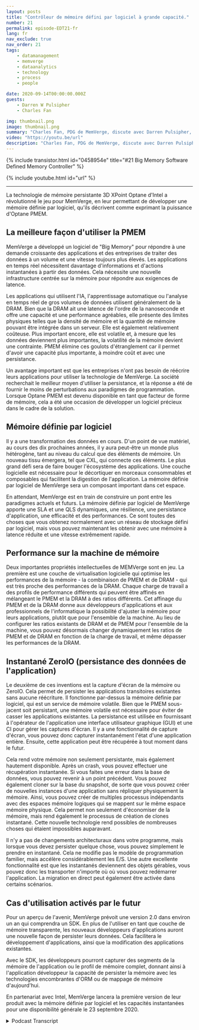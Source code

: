 ```yaml
---
layout: posts
title: "Contrôleur de mémoire défini par logiciel à grande capacité."
number: 21
permalink: episode-EDT21-fr
lang: fr
nav_exclude: true
nav_order: 21
tags:
    - datamanagement
    - memverge
    - dataanalytics
    - technology
    - process
    - people

date: 2020-09-14T00:00:00.000Z
guests:
    - Darren W Pulsipher
    - Charles Fan

img: thumbnail.png
image: thumbnail.png
summary: "Charles Fan, PDG de MemVerge, discute avec Darren Pulsipher, architecte en chef des solutions pour le secteur public chez Intel, de leur nouvelle technologie, les contrôleurs de mémoire définis par logiciel Big Memory. La technologie utilise la mémoire persistante Intel 3D XPoint Optane pour combler efficacement le fossé entre les architectures actuelles et futures, tout en offrant une plus grande capacité, des coûts plus bas et la persistance."
video: "https://youtu.be/url"
description: "Charles Fan, PDG de MemVerge, discute avec Darren Pulsipher, architecte en chef des solutions pour le secteur public chez Intel, de leur nouvelle technologie, les contrôleurs de mémoire définis par logiciel Big Memory. La technologie utilise la mémoire persistante Intel 3D XPoint Optane pour combler efficacement le fossé entre les architectures actuelles et futures, tout en offrant une plus grande capacité, des coûts plus bas et la persistance."
---
```


<div>
{% include transistor.html id="0458954e" title="#21 Big Memory Software Defined Memory Controller" %}

{% include youtube.html id="url" %}
</div>

---

La technologie de mémoire persistante 3D XPoint Optane d'Intel a révolutionné le jeu pour MemVerge, en leur permettant de développer une mémoire définie par logiciel, qu'ils décrivent comme exprimant la puissance d'Optane PMEM.

## La meilleure façon d'utiliser la PMEM

MemVerge a développé un logiciel de "Big Memory" pour répondre à une demande croissante des applications et des entreprises de traiter des données à un volume et une vitesse toujours plus élevés. Les applications en temps réel nécessitent davantage d'informations et d'actions instantanées à partir des données. Cela nécessite une nouvelle infrastructure centrée sur la mémoire pour répondre aux exigences de latence.

Les applications qui utilisent l'IA, l'apprentissage automatique ou l'analyse en temps réel de gros volumes de données utilisent généralement de la DRAM. Bien que la DRAM ait une latence de l'ordre de la nanoseconde et offre une capacité et une performance agréables, elle présente des limites physiques telles que la densité de mémoire et la quantité de mémoire pouvant être intégrée dans un serveur. Elle est également relativement coûteuse. Plus important encore, elle est volatile et, à mesure que les données deviennent plus importantes, la volatilité de la mémoire devient une contrainte. PMEM élimine ces goulots d'étranglement car il permet d'avoir une capacité plus importante, à moindre coût et avec une persistance.

Un avantage important est que les entreprises n'ont pas besoin de réécrire leurs applications pour utiliser la technologie de MemVerge. La société recherchait le meilleur moyen d'utiliser la persistance, et la réponse a été de fournir le moins de perturbations aux paradigmes de programmation. Lorsque Optane PMEM est devenu disponible en tant que facteur de forme de mémoire, cela a été une occasion de développer un logiciel précieux dans le cadre de la solution.

## Mémoire définie par logiciel

Il y a une transformation des données en cours. D'un point de vue matériel, au cours des dix prochaines années, il y aura peut-être un monde plus hétérogène, tant au niveau du calcul que des éléments de mémoire. Un nouveau tissu émergera, tel que CXL, qui connecte ces éléments. Le plus grand défi sera de faire bouger l'écosystème des applications. Une couche logicielle est nécessaire pour le décortiquer en morceaux consommables et composables qui facilitent la digestion de l'application. La mémoire définie par logiciel de MemVerge sera un composant important dans cet espace.

En attendant, MemVerge est en train de construire un pont entre les paradigmes actuels et futurs. La mémoire définie par logiciel de MemVerge apporte une SLA et une QLS dynamiques, une résilience, une persistance d'application, une efficacité et des performances. Ce sont toutes des choses que vous obtenez normalement avec un réseau de stockage défini par logiciel, mais vous pouvez maintenant les obtenir avec une mémoire à latence réduite et une vitesse extrêmement rapide.

## Performance sur la machine de mémoire

Deux importantes propriétés intellectuelles de MEMVerge sont en jeu. La première est une couche de virtualisation logicielle qui optimise les performances de la mémoire - la combinaison de PMEM et de DRAM - qui est très proche des performances de la DRAM. Chaque charge de travail a des profils de performance différents qui peuvent être affinés en mélangeant le PMEM et la DRAM à des ratios différents. Cet affinage du PMEM et de la DRAM donne aux développeurs d'applications et aux professionnels de l'informatique la possibilité d'ajuster la mémoire pour leurs applications, plutôt que pour l'ensemble de la machine. Au lieu de configurer les ratios existants de DRAM et de PMEM pour l'ensemble de la machine, vous pouvez désormais changer dynamiquement les ratios de PMEM et de DRAM en fonction de la charge de travail, et même dépasser les performances de la DRAM.

## Instantané ZeroIO (persistance des données de l'application)

Le deuxième de ces inventions est la capture d'écran de la mémoire ou ZeroIO. Cela permet de persister les applications transitoires existantes sans aucune réécriture. Il fonctionne par-dessus la mémoire définie par logiciel, qui est un service de mémoire volatile. Bien que le PMEM sous-jacent soit persistant, une mémoire volatile est nécessaire pour éviter de casser les applications existantes. La persistance est utilisée en fournissant à l'opérateur de l'application une interface utilisateur graphique (GUI) et une CI pour gérer les captures d'écran. Il y a une fonctionnalité de capture d'écran, vous pouvez donc capturer instantanément l'état d'une application entière. Ensuite, cette application peut être récupérée à tout moment dans le futur.

Cela rend votre mémoire non seulement persistante, mais également hautement disponible. Après un crash, vous pouvez effectuer une récupération instantanée. Si vous faites une erreur dans la base de données, vous pouvez revenir à un point précédent. Vous pouvez également cloner sur la base du snapshot, de sorte que vous pouvez créer de nouvelles instances d'une application sans répliquer physiquement la mémoire. Ainsi, vous pouvez créer de multiples processus indépendants avec des espaces mémoire logiques qui se mappent sur le même espace mémoire physique. Cela permet non seulement d'économiser de la mémoire, mais rend également le processus de création de clones instantané. Cette nouvelle technologie rend possibles de nombreuses choses qui étaient impossibles auparavant.

Il n'y a pas de changements architecturaux dans votre programme, mais lorsque vous devez persister quelque chose, vous pouvez simplement le prendre en instantané. Cela ne modifie pas le modèle de programmation familier, mais accélère considérablement les E/S. Une autre excellente fonctionnalité est que les instantanés deviennent des objets gérables, vous pouvez donc les transporter n'importe où où vous pouvez redémarrer l'application. La migration en direct peut également être activée dans certains scénarios.

## Cas d'utilisation activés par le futur

Pour un aperçu de l'avenir, MemVerge prévoit une version 2.0 dans environ un an qui comprendra un SDK. En plus de l'utiliser en tant que couche de mémoire transparente, les nouveaux développeurs d'applications auront une nouvelle façon de persister leurs données. Cela facilitera le développement d'applications, ainsi que la modification des applications existantes.

Avec le SDK, les développeurs pourront capturer des segments de la mémoire de l'application ou le profil de mémoire complet, donnant ainsi à l'application développeur la capacité de persister la mémoire avec les technologies encombrantes d'ORM ou de mappage de mémoire d'aujourd'hui.

En partenariat avec Intel, MemVerge lancera la première version de leur produit avec la mémoire définie par logiciel et les capacités instantanées pour une disponibilité générale le 23 septembre 2020.



<details>
<summary> Podcast Transcript </summary>

<p></p>

</details>
